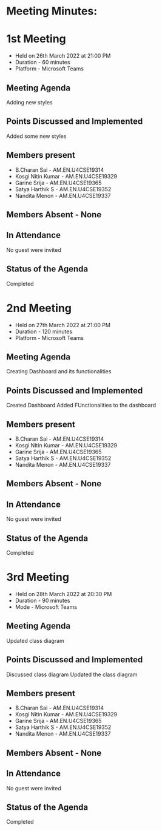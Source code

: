 # Meeting Minutes:


# 1st Meeting
* Held on 26th March 2022 at 21:00 PM
* Duration - 60 minutes  
* Platform - Microsoft Teams

## Meeting Agenda 
Adding new styles

## Points Discussed and Implemented 
Added some new styles

## Members present
* B.Charan Sai           - AM.EN.U4CSE19314
* Kosgi Nitin Kumar      - AM.EN.U4CSE19329
* Garine Srija           - AM.EN.U4CSE19365
* Satya Harthik  S       - AM.EN.U4CSE19352
* Nandita Menon         - AM.EN.U4CSE19337

## Members Absent - None

## In Attendance
No guest were invited

## Status of the Agenda
Completed




# 2nd Meeting
* Held on 27th March 2022 at 21:00 PM
* Duration - 120 minutes  
* Platform - Microsoft Teams

## Meeting Agenda 
Creating Dashboard and its functionalities

## Points Discussed and Implemented 
Created Dashboard 
Added FUnctionalities to the dashboard

## Members present
* B.Charan Sai              - AM.EN.U4CSE19314
* Kosgi Nitin Kumar      - AM.EN.U4CSE19329
* Garine Srija                 - AM.EN.U4CSE19365
* Satya Harthik  S         - AM.EN.U4CSE19352
* Nandita Menon        - AM.EN.U4CSE19337

## Members Absent - None

## In Attendance
No guest were invited

## Status of the Agenda
Completed

# 3rd Meeting
* Held on 28th March 2022 at 20:30 PM
* Duration - 90 minutes  
* Mode - Microsoft Teams

## Meeting Agenda 
Updated class diagram

## Points Discussed and Implemented 
Discussed class diagram 
Updated the class diagram

## Members present
* B.Charan Sai           - AM.EN.U4CSE19314
* Kosgi Nitin Kumar      - AM.EN.U4CSE19329
* Garine Srija           - AM.EN.U4CSE19365
* Satya Harthik  S       - AM.EN.U4CSE19352
* Nandita Menon         - AM.EN.U4CSE19337

## Members Absent - None

## In Attendance
No guest were invited

## Status of the Agenda
Completed


